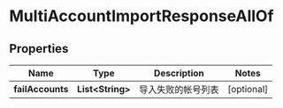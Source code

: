 

# MultiAccountImportResponseAllOf


## Properties

| Name | Type | Description | Notes |
|------------ | ------------- | ------------- | -------------|
|**failAccounts** | **List&lt;String&gt;** | 导入失败的帐号列表 |  [optional] |



